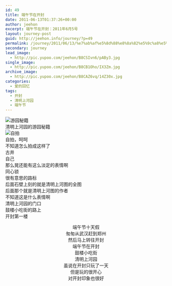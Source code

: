 ```yaml
---
id: 49
title: 端午节在开封
date: 2011-06-13T01:37:26+00:00
author: jeehon
excerpt: 端午节在开封：2011年6月5号
layout: journey-post
guid: http://jeehon.info/journey/?p=49
permalink: /journey/2011/06/13/%e7%ab%af%e5%8d%88%e8%8a%82%e5%9c%a8%e5%bc%80%e5%b0%81/
secondary: journey
lead_image:
  - http://pic.yupoo.com/jeehon/B8CSIvn6/pABy3.jpg
single_image:
  - http://pic.yupoo.com/jeehon/B8CB1Oho/IX3Zm.jpg
archive_image:
  - http://pic.yupoo.com/jeehon/B8CAZ6vq/14Z30x.jpg
categories:
  - 爱的回忆
tags:
  - 开封
  - 清明上河园
  - 端午节
---
```

<div class="wp-caption aligncenter" style="width: 510px;">
  <img src="http://pic.yupoo.com/jeehon/B8CSA2xW/medish.jpg" alt="游园秘籍" /><br /> 清明上河园的游园秘籍
</div>

<div class="wp-caption aligncenter" style="width: 510px;">
  <img src="http://pic.yupoo.com/jeehon/B8CV5Zle/medish.jpg" alt="自拍" /><br /> 自拍，呵呵
</div>

<div class="wp-caption aligncenter" style="width: 510px;">
  <img src="http://pic.yupoo.com/jeehon/B8CQwWAY/medish.jpg" alt="" /><br /> 不知道怎么拍成这样了
</div>

<div class="wp-caption aligncenter" style="width: 510px;">
  <img src="http://pic.yupoo.com/jeehon/B8CQ6fY4/medish.jpg" alt="" /><br /> 古井
</div>

<div class="wp-caption aligncenter" style="width: 510px;">
  <img src="http://pic.yupoo.com/jeehon/B8CPwJyF/medish.jpg" alt="" /><br /> 自己
</div>

<div class="wp-caption aligncenter" style="width: 510px;">
  <img src="http://pic.yupoo.com/jeehon/B8CPrwDZ/medish.jpg" alt="" /><br /> 那么晃还能有这么淡定的表情啊
</div>

<div class="wp-caption aligncenter" style="width: 510px;">
  <img src="http://pic.yupoo.com/jeehon/B8CPiExq/medish.jpg" alt="" /><br /> 同心锁
</div>

<div class="wp-caption aligncenter" style="width: 510px;">
  <img src="http://pic.yupoo.com/jeehon/B8CMSaJw/medish.jpg" alt="" /><br /> 很有意思的路标
</div>

<div class="wp-caption aligncenter" style="width: 510px;">
  <img src="http://pic.yupoo.com/jeehon/B8CMiiew/medish.jpg" alt="" /><br /> 后面石壁上刻的就是清明上河图的全图
</div>

<div class="wp-caption aligncenter" style="width: 510px;">
  <img src="http://pic.yupoo.com/jeehon/B8CLLNTt/medish.jpg" alt="" /><br /> 后面那个就是清明上河图的作者
</div>

<div class="wp-caption aligncenter" style="width: 510px;">
  <img src="http://pic.yupoo.com/jeehon/B8CLmHHZ/medish.jpg" alt="" /><br /> 不知道这是什么表情啊
</div>

<div class="wp-caption aligncenter" style="width: 510px;">
  <img src="http://pic.yupoo.com/jeehon/B8CL789E/medish.jpg" alt="" /><br /> 清明上河园的门口
</div>

<div class="wp-caption aligncenter" style="width: 510px;">
  <img src="http://pic.yupoo.com/jeehon/B8CKTtcu/medish.jpg" alt="" /><br /> 鼓楼小吃街的路上
</div>

<div class="wp-caption aligncenter" style="width: 510px;">
  <img src="http://pic.yupoo.com/jeehon/B8CDN1pg/medish.jpg" alt="" /><br /> 开封第一楼
</div>

<p style="text-align: center;">
  端午节十天假<br /> 匆匆从武汉赶到郑州<br /> 然后马上转往开封<br /> 端午节在开封<br /> 鼓楼小吃街<br /> 清明上河园<br /> 虽说在开封只玩了一天<br /> 但是玩的很开心<br /> 对开封印象也很好
</p>